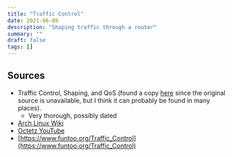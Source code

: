```yaml
---
title: "Traffic Control"
date: 2021-06-08
description: "Shaping traffic through a router"
summary: ""
draft: false
tags: []
---
```


## Sources
- Traffic Control, Shaping, and QoS (found a copy [here](https://www.cnblogs.com/zengkefu/p/5635100.html) since the original source is unavailable, but I think it can probably be found in many places).
  - Very thorough, possibly dated
- [Arch Linux Wiki](https://wiki.archlinux.org/title/Advanced_traffic_control)
- [Octetz YouTube](https://www.youtube.com/watch?v=Ylf4J736JIg)
- [https://www.funtoo.org/Traffic_Control](https://www.funtoo.org/Traffic_Control)
